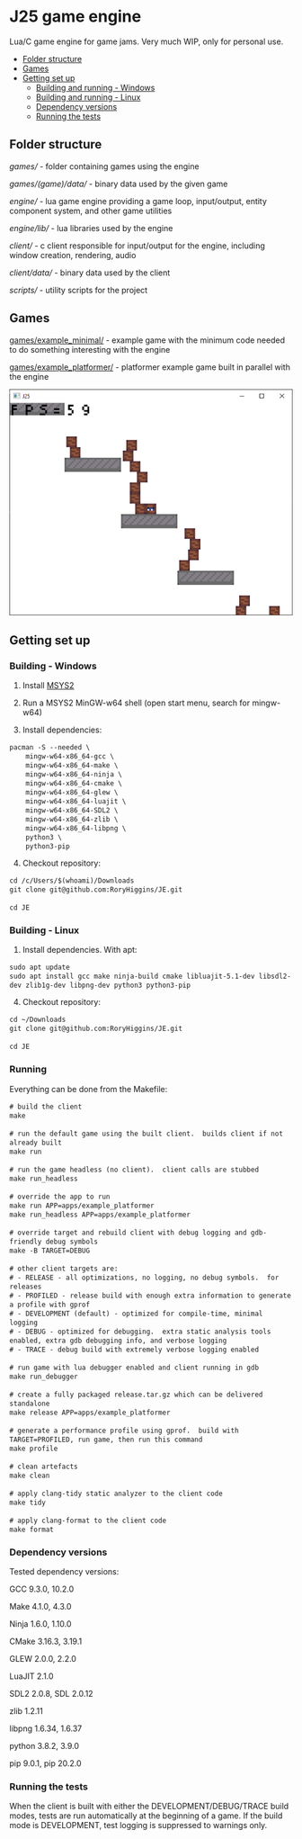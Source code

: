 # J25 game engine

Lua/C game engine for game jams.  Very much WIP, only for personal use.

<!--TOC-->

- [Folder structure](#folder-structure)
- [Games](#games)
- [Getting set up](#getting-set-up)
  - [Building and running - Windows](#building-and-running---windows)
  - [Building and running - Linux](#building-and-running---linux)
  - [Dependency versions](#dependency-versions)
  - [Running the tests](#running-the-tests)

<!--TOC-->

## Folder structure
*games/* - folder containing games using the engine

*games/(game)/data/* - binary data used by the given game

*engine/* - lua game engine providing a game loop, input/output, entity component system, and other game utilities

*engine/lib/* - lua libraries used by the engine

*client/* - c client responsible for input/output for the engine, including window creation, rendering, audio

*client/data/* - binary data used by the client

*scripts/* - utility scripts for the project


## Games
[games/example_minimal/](games/example_minimal/README.md) - example game with the minimum code needed to do something interesting with the engine

[games/example_platformer/](games/example_platformer/README.md) - platformer example game built in parallel with the engine

![Default game example](./example_output.png)


## Getting set up

### Building - Windows

1. Install [MSYS2](https://www.msys2.org/)

2. Run a MSYS2 MinGW-w64 shell (open start menu, search for mingw-w64)

3. Install dependencies:
```
pacman -S --needed \
	mingw-w64-x86_64-gcc \
	mingw-w64-x86_64-make \
	mingw-w64-x86_64-ninja \
	mingw-w64-x86_64-cmake \
	mingw-w64-x86_64-glew \
	mingw-w64-x86_64-luajit \
	mingw-w64-x86_64-SDL2 \
	mingw-w64-x86_64-zlib \
	mingw-w64-x86_64-libpng \
	python3 \
	python3-pip
```

4. Checkout repository:
```
cd /c/Users/$(whoami)/Downloads
git clone git@github.com:RoryHiggins/JE.git

cd JE
```

### Building - Linux

1. Install dependencies.  With apt:
```
sudo apt update
sudo apt install gcc make ninja-build cmake libluajit-5.1-dev libsdl2-dev zlib1g-dev libpng-dev python3 python3-pip
```

4. Checkout repository:
```
cd ~/Downloads
git clone git@github.com:RoryHiggins/JE.git

cd JE
```

### Running
Everything can be done from the Makefile:
```
# build the client
make

# run the default game using the built client.  builds client if not already built
make run

# run the game headless (no client).  client calls are stubbed
make run_headless

# override the app to run
make run APP=apps/example_platformer
make run_headless APP=apps/example_platformer

# override target and rebuild client with debug logging and gdb-friendly debug symbols
make -B TARGET=DEBUG

# other client targets are:
# - RELEASE - all optimizations, no logging, no debug symbols.  for releases
# - PROFILED - release build with enough extra information to generate a profile with gprof
# - DEVELOPMENT (default) - optimized for compile-time, minimal logging
# - DEBUG - optimized for debugging.  extra static analysis tools enabled, extra gdb debugging info, and verbose logging
# - TRACE - debug build with extremely verbose logging enabled

# run game with lua debugger enabled and client running in gdb
make run_debugger

# create a fully packaged release.tar.gz which can be delivered standalone
make release APP=apps/example_platformer

# generate a performance profile using gprof.  build with TARGET=PROFILED, run game, then run this command
make profile

# clean artefacts
make clean

# apply clang-tidy static analyzer to the client code
make tidy

# apply clang-format to the client code
make format
```


### Dependency versions

Tested dependency versions:

GCC 9.3.0, 10.2.0

Make 4.1.0, 4.3.0

Ninja 1.6.0, 1.10.0

CMake 3.16.3, 3.19.1

GLEW 2.0.0, 2.2.0

LuaJIT 2.1.0

SDL2 2.0.8, SDL 2.0.12

zlib 1.2.11

libpng 1.6.34, 1.6.37

python 3.8.2, 3.9.0

pip 9.0.1, pip 20.2.0


### Running the tests
When the client is built with either the DEVELOPMENT/DEBUG/TRACE build modes, tests are run automatically at the beginning of a game.  If the build mode is DEVELOPMENT, test logging is suppressed to warnings only.
